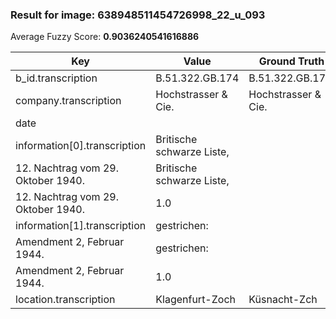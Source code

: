 ### Result for image: 638948511454726998_22_u_093
Average Fuzzy Score: **0.9036240541616886**
<small>

| Key | Value | Ground Truth | Score |
| --- | --- | --- | --- |
| b_id.transcription | B.51.322.GB.174 | B.51.322.GB.178. | 0.9032258064516128 |
| company.transcription | Hochstrasser & Cie. | Hochstrasser & Cie. | 1.0 |
| date |  |  | 1.0 |
| information[0].transcription | Britische schwarze Liste,
12. Nachtrag vom 29. Oktober 1940. | Britische schwarze Liste,
12. Nachtrag vom 29. Oktober 1940. | 1.0 |
| information[1].transcription | gestrichen:
Amendment 2, Februar 1944. | gestrichen:
Amendment 2, Februar 1944. | 1.0 |
| location.transcription | Klagenfurt-Zoch | Küsnacht-Zch | 0.5185185185185186 |

</small>
